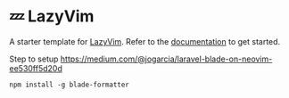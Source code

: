 # 💤 LazyVim

A starter template for [LazyVim](https://github.com/LazyVim/LazyVim).
Refer to the [documentation](https://lazyvim.github.io/installation) to get started.

Step to setup
https://medium.com/@jogarcia/laravel-blade-on-neovim-ee530ff5d20d

```
npm install -g blade-formatter
```

```

```
